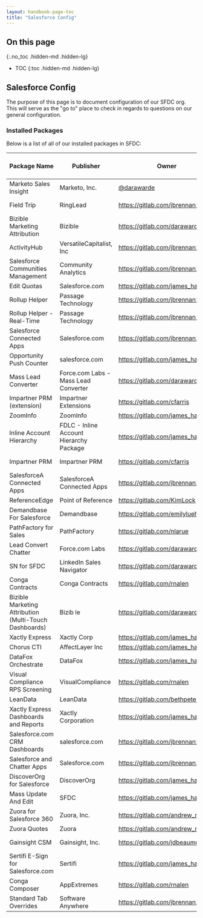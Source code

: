 ```yaml
---
layout: handbook-page-toc
title: "Salesforce Config"
---
```


## On this page
{:.no_toc .hidden-md .hidden-lg}

- TOC
{:toc .hidden-md .hidden-lg}

## Salesforce Config
The purpose of this page is to document configuration of our SFDC org. This will serve as the "go to" place to check in regards to questions on our general configuration.

### Installed Packages
Below is a list of all of our installed packages in SFDC:


| Package Name                                                     | Publisher                               | Owner                          | Department                 | Last Reviewed Date     |
|------------------------------------------------------------------|-----------------------------------------|--------------------------------|----------------------------| -----------------------|
| Marketo Sales Insight                                            | Marketo, Inc.                           | [@darawarde](https://gitlab.com/darawarde)                      | Marketing                  | 5/28/2020
| Field Trip                                                       | RingLead                                | https://gitlab.com/jbrennan1                         | Sales Systems                  | 8/10/2020
| Bizible Marketing Attribution                                    | Bizible                                 | https://gitlab.com/darawarde                      | Marketing                  | 5/28/2020
| ActivityHub                                                      | VersatileCapitalist, Inc                | https://gitlab.com/jbrennan1                | Sales Ops                  | 5/28/2020
| Salesforce Communities Management                                | Community Analytics                     | https://gitlab.com/jbrennan1                    | Sales Systems                           | 5/28/2020
| Edit Quotas                                                      | Salesforce.com                          | https://gitlab.com/james_harrison                 | Sales Ops                     | 5/28/2020
| Rollup Helper                                                    | Passage Technology                      | https://gitlab.com/jbrennan1                   | Sales Systems              | 5/28/2020
| Rollup Helper - Real-Time                                        | Passage Technology                      | https://gitlab.com/jbrennan1                   | Sales Systems              | 5/28/2020
| Salesforce Connected Apps                                        | Salesforce.com                          | https://gitlab.com/jbrennan1                   | Sales Systems              | 5/28/2020
| Opportunity Push Counter                                         | salesforce.com                          | https://gitlab.com/james_harrison                 | Sales Ops                       | 5/28/2020
| Mass Lead Converter                                              | Force.com Labs - Mass Lead Converter    | https://gitlab.com/darawarde                 | Marketing                           | 5/28/2020
| Impartner PRM (extension)                                        | Impartner Extensions                    | https://gitlab.com/cfarris                   | Channel Ops                           | 5/28/2020
| ZoomInfo                                                         | ZoomInfo                                | https://gitlab.com/james_harrison            | Sales Ops                  | 8/10/2020
| Inline Account Hierarchy                                         | FDLC - Inline Account Hierarchy Package | https://gitlab.com/james_harrison                 | Sales Ops                       | 5/28/2020
| Impartner PRM                                                    | Impartner PRM                           | https://gitlab.com/cfarris                            | Channel Ops                           | 5/28/2020
| SalesforceA Connected Apps                                       | SalesforceA Connected Apps              | https://gitlab.com/jbrennan1                 | Sales Systems                           | 5/28/2020
| ReferenceEdge                                                    | Point of Reference                      | https://gitlab.com/KimLock                   | Marketing                           | 8/20/2020
| Demandbase For Salesforce                                        | Demandbase                              | https://gitlab.com/emilyluehrs                   | Marketing                  | 5/28/2020
| PathFactory for Sales                                            | PathFactory                             | https://gitlab.com/nlarue                    | Marketing                  | 5/28/2020
| Lead Convert Chatter                                             | Force.com Labs                          | https://gitlab.com/darawarde                          | Sales Systems             | 5/28/2020
| SN for SFDC                                                      | LinkedIn Sales Navigator                | https://gitlab.com/darawarde                      | Marketing                  | 5/28/2020
| Conga Contracts                                                  | Conga Contracts                         | https://gitlab.com/rnalen                   | Legal                  | 5/28/2020
| Bizible Marketing Attribution (Multi-Touch Dashboards)           | Bizib le                                | https://gitlab.com/darawarde                      | Marketing                  | 5/28/2020
| Xactly Express                                                   | Xactly Corp                             | https://gitlab.com/james_harrison  | Sales Ops | 5/28/2020
| Chorus CTI                                                       | AffectLayer Inc                         | https://gitlab.com/james_harrison                 | Sales Ops   | 5/28/2020
| DataFox Orchestrate                                              | DataFox                                 | https://gitlab.com/james_harrison                 | Sales Ops                  | 5/28/2020
| Visual Compliance RPS Screening                                  | VisualCompliance                        | https://gitlab.com/rnalen           | Leagal              | 5/28/2020
| LeanData                                                         | LeanData                                | https://gitlab.com/bethpeterson                 | Marketing                  | 5/28/2020
| Xactly Express Dashboards and Reports                            | Xactly Corporation                      | https://gitlab.com/james_harrison  | Sales Ops | 5/28/2020
| Salesforce.com CRM Dashboards                                    | salesforce.com                          | https://gitlab.com/jbrennan1                               | Sales Systems                           | 5/28/2020
| Salesforce and Chatter Apps                                      | Salesforce.com                          | https://gitlab.com/jbrennan1                               | Sales Systems                           | 5/28/2020
| DiscoverOrg for Salesforce                                       | DiscoverOrg                             | https://gitlab.com/james_harrison                      | Sales Ops                  | 5/28/2020
| Mass Update And Edit                                             | SFDC                                    | https://gitlab.com/james_harrison                 | Sales Ops                | 5/28/2020
| Zuora for Salesforce 360                                         | Zuora, Inc.                             | https://gitlab.com/andrew_murray                  | Finance                    | 5/28/2020
| Zuora Quotes                                                     | Zuora                                   | https://gitlab.com/andrew_murray                  | Finance                    | 5/28/2020
| Gainsight CSM                                                    | Gainsight, Inc.                         | https://gitlab.com/jdbeaumont                 | Customer Success           | 5/28/2020
| Sertifi E-Sign for Salesforce.com                                | Sertifi                                 | https://gitlab.com/james_harrison                   | Sales Ops                     | 5/28/2020
| Conga Composer                                                   | AppExtremes                             | https://gitlab.com/rnalen                               | Legal                           | 5/28/2020
| Standard Tab Overrides                                           | Software Anywhere                       | https://gitlab.com/jbrennan1                           | Sales Systems             | 5/28/2020
